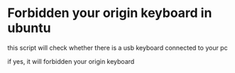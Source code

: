 # Forbidden your origin keyboard in ubuntu


this script will check whether there is a usb keyboard connected to your pc

if yes, it will forbidden your origin keyboard
